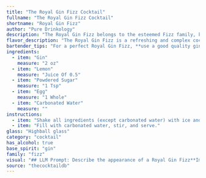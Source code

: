 ```yaml
---
title: "The Royal Gin Fizz Cocktail"
fullname: "The Royal Gin Fizz Cocktail"
shortname: "Royal Gin Fizz"
author: "Pure Drinkology"
description: "The Royal Gin Fizz belongs to the esteemed Fizz family, known for their refreshing bubbly nature.  Though its exact origin is unclear, its name suggests a royal connection, likely emerging in the Victorian era when gin cocktails were highly popular.  "
flavor_description: "The Royal Gin Fizz is a refreshing and complex cocktail. The gin's juniper and botanical notes are balanced by the tartness of lemon and sweetness of powdered sugar.  The egg white adds a velvety texture and subtle richness, while the carbonated water provides a lively effervescence. The overall effect is a delightful blend of tart, sweet, and floral flavors with a smooth and creamy mouthfeel. "
bartender_tips: "For a perfect Royal Gin Fizz, **use a good quality gin** for maximum flavor. **Freshly squeeze your lemon juice** for bright acidity. **Dry shake** the gin, lemon, sugar, and egg white vigorously to emulsify and create a frothy head. **Don't overshake**, or you'll get a bitter taste. **Shake again with ice** to chill the drink. **Top with carbonated water** gently, allowing it to settle on top of the foam. "
ingredients:
  - item: "Gin"
    measure: "2 oz"
  - item: "Lemon"
    measure: "Juice Of 0.5"
  - item: "Powdered Sugar"
    measure: "1 Tsp"
  - item: "Egg"
    measure: "1 Whole"
  - item: "Carbonated Water"
    measure: ""
instructions:
  - item: "Shake all ingredients (except carbonated water) with ice and strain into a highball glass over two ice cubes."
  - item: "Fill with carbonated water, stir, and serve."
glass: "Highball glass"
category: "cocktail"
has_alcohol: true
base_spirit: "gin"
family: "fizz"
visual: "## LLM Prompt: Describe the appearance of a Royal Gin Fizz**Imagine a tall, elegant glass filled with a refreshing, effervescent beverage. The drink is a pale, shimmering yellow, reminiscent of a sunny summer day. Tiny bubbles rise playfully from the bottom, creating a delicate fizz that dances on the surface. A wisp of frothy foam, like a delicate cloud, crowns the top of the drink. Nestled within the foam, you can faintly see a hint of pale yellow, likely from a thin layer of egg white.****The glass itself is a classic highball, its rim frosted with condensation, further accentuating the icy coolness of the drink. Perhaps a sprig of fresh mint or a lemon twist graces the rim, adding a touch of vibrant green or sunny yellow to the composition.****The overall appearance of the Royal Gin Fizz exudes a sense of sophistication and lightness. It's a cocktail that invites you to take a sip and savor its refreshing taste.** "
source: "thecocktaildb"
---
```


